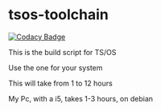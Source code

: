 # tsos-toolchain

[![Codacy Badge](https://app.codacy.com/project/badge/Grade/fea06c7527aa4cea98d85baee78defe1)](https://www.codacy.com/gh/tsuki-superior/tsos-toolchain/dashboard?utm_source=github.com&amp;utm_medium=referral&amp;utm_content=tsuki-superior/tsos-toolchain&amp;utm_campaign=Badge_Grade)

This is the build script for TS/OS

Use the one for your system

This will take from 1 to 12 hours

My Pc, with a i5, takes 1-3 hours, on debian

